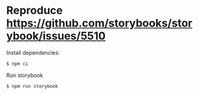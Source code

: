 # Reproduce https://github.com/storybooks/storybook/issues/5510

Install dependencies:

```bash
$ npm ci
```

Run storybook
```bash
$ npm run storybook
```